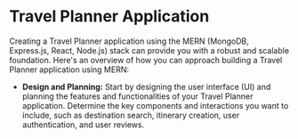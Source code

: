 # Travel Planner Application

Creating a Travel Planner application using the MERN (MongoDB, Express.js, React, Node.js) stack can provide you with a robust and scalable foundation. Here's an overview of how you can approach building a Travel Planner application using MERN:

* **Design and Planning:** Start by designing the user interface (UI) and planning the features and functionalities of your Travel Planner application. Determine the key components and interactions you want to include, such as destination search, itinerary creation, user authentication, and user reviews.
